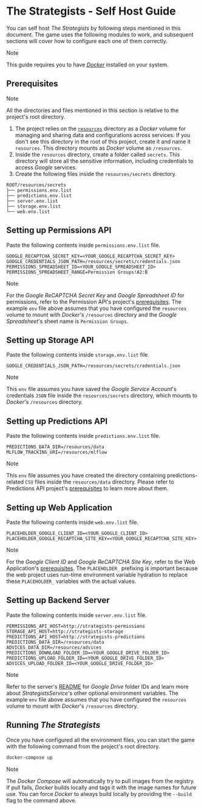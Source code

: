 # The Strategists - Self Host Guide

You can self host _The Strategists_ by following steps mentioned in this document. The game uses
the following modules to work, and subsequent sections will cover how to configure each one of
them correctly.

> [!NOTE]
> This guide requires you to have [_Docker_](https://www.docker.com/) installed on your system.

## Prerequisites

> [!NOTE]
> All the directories and files mentioned in this section is relative to the project's root
> directory.

1. The project relies on the [`resources`](../resources/) directory as a _Docker_ volume for
   managing and sharing data and configurations across services. If you don't see this directory
   in the root of this project, create it and name it `resources`. This directory mounts as
   _Docker_ volume as `/resources`.
2. Inside the `resources` directory, create a folder called `secrets`. This directory will store
   all the sensitive information, including credentials to access _Google_ services.
3. Create the following files inside the `resources/secrets` directory.

```
ROOT/resources/secrets
├── permissions.env.list
├── predictions.env.list
├── server.env.list
├── storage.env.list
└── web.env.list
```

## Setting up Permissions API

Paste the following contents inside `permissions.env.list` file.

```
GOOGLE_RECAPTCHA_SECRET_KEY=<YOUR_GOOGLE_RECAPTCHA_SECRET_KEY>
GOOGLE_CREDENTIALS_JSON_PATH=/resources/secrets/credentials.json
PERMISSIONS_SPREADSHEET_ID=<YOUR_GOOGLE_SPREADSHEET_ID>
PERMISSIONS_SPREADSHEET_RANGE=Permission Groups!A2:B
```

> [!NOTE]
> For the _Google ReCAPTCHA Secret Key_ and _Google Spreadsheet ID_ for permissions, refer
> to the Permission API's project's [prerequisites](../permissions/README.md#prerequisites).
> The example `env` file above assumes that you have configured the `resources` volume to
> mount with _Docker_'s `/resources` directory and the _Google Spreadsheet_'s sheet name is
> `Permission Groups`.

## Setting up Storage API

Paste the following contents inside `storage.env.list` file.

```
GOOGLE_CREDENTIALS_JSON_PATH=/resources/secrets/credentials.json
```

> [!NOTE]
> This `env` file assumes you have saved the _Google Service Account_'s credentials `JSON`
> file inside the `resources/secrets` directory, which mounts to _Docker_'s `/resources`
> directory.

## Setting up Predictions API

Paste the following contents inside `predictions.env.list` file.

```
PREDICTIONS_DATA_DIR=/resources/data
MLFLOW_TRACKING_URI=/resources/mlflow
```

> [!NOTE]
> This `env` file assumes you have created the directory containing predictions-related
> `CSV` files inside the `resources/data` directory. Please refer to Predictions API project's
> [prerequisites](../predictions/README.md#prerequisites) to learn more about them.

## Setting up Web Application

Paste the following contents inside `web.env.list` file.

```
PLACEHOLDER_GOOGLE_CLIENT_ID=<YOUR_GOOGLE_CLIENT_ID>
PLACEHOLDER_GOOGLE_RECAPTCHA_SITE_KEY=<YOUR_GOOGLE_RECAPTCHA_SITE_KEY>
```

> [!NOTE]
> For the _Google Client ID_ and _Google ReCAPTCHA Site Key_, refer to the Web Application's
> [prerequisites](../web/README.md#prerequisites). The `PLACEHOLDER_` prefixing is important
> because the web project uses run-time environment variable hydration to replace these
> `PLACEHOLDER_` variables with the actual values.

## Setting up Backend Server

Paste the following contents inside `server.env.list` file.

```
PERMISSIONS_API_HOST=http://strategists-permissions
STORAGE_API_HOST=http://strategists-storage
PREDICTIONS_API_HOST=http://strategists-predictions
PREDICTIONS_DATA_DIR=/resources/data
ADVICES_DATA_DIR=/resources/advices
PREDICTIONS_DOWNLOAD_FOLDER_ID=<YOUR_GOOGLE_DRIVE_FOLDER_ID>
PREDICTIONS_UPLOAD_FOLDER_ID=<YOUR_GOOGLE_DRIVE_FOLDER_ID>
ADVICES_UPLOAD_FOLDER_ID=<YOUR_GOOGLE_DRIVE_FOLDER_ID>
```

> [!NOTE]
> Refer to the server's [README](../server/README.md) for _Google Drive_ folder IDs and learn
> more about _StrategistsService_'s other optional environment variables. The example `env`
> file above assumes that you have configured the `resources` volume to mount with _Docker_'s
> `/resources` directory.

## Running _The Strategists_

Once you have configured all the environment files, you can start the game with the following
command from the project's root directory.

```bash
docker-compose up
```

> [!NOTE]
> The _Docker Compose_ will automatically try to pull images from the registry. If pull fails,
> _Docker_ builds locally and tags it with the image names for future use. You can force
> _Docker_ to always build locally by providing the `--build` flag to the command above.
